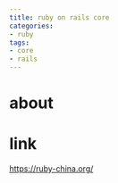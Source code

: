 ```yaml
---
title: ruby on rails core
categories:
- ruby
tags:
- core
- rails
---
```


# about

# link

https://ruby-china.org/